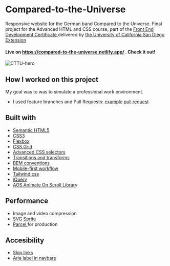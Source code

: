 # Compared-to-the-Universe 
Responsive website for the German band Compared to the Universe. Final project for the Advanced HTML and CSS course, part of the <a href="https://extension.ucsd.edu/courses-and-programs/front-end-development"> Front End Development Certificate </a> delivered by <a href="https://ucsd.edu/"> the University of California San Diego Extension </a>

#### Live on <a href="https://compared-to-the-universe.netlify.app/"> https://compared-to-the-universe.netlify.app/</a> . Check it out!

![CTTU-hero](https://user-images.githubusercontent.com/84801660/144888207-e10d98ac-cd37-4d26-b140-17759c7d5b8b.JPG)

## How I worked on this project 
My goal was to was to simulate a professional work environment.

- I used feature branches and Pull Requests: <a href="https://github.com/JimeBlue/Compared-to-the-Universe/tree/f5f3ab69cc99ff677e48d593e364ab0c7084fe37"> example pull request </a>

## 	Built with

- <a href="https://github.com/JimeBlue/Compared-to-the-Universe/blob/756054298d02338e6a740de010e477c7b862d0a4/common/footer.html#L13-L30"> Semantic HTML5  </a>
- <a href="https://github.com/JimeBlue/Compared-to-the-Universe/blob/756054298d02338e6a740de010e477c7b862d0a4/css/style.css#L96-L104"> CSS3 </a>
- <a href="https://github.com/JimeBlue/Compared-to-the-Universe/blob/master/index.html#L299-L302"> Flexbox  </a>
- <a href="https://github.com/JimeBlue/Compared-to-the-Universe/blob/756054298d02338e6a740de010e477c7b862d0a4/index.html#L197"> CSS Grid </a>
- <a href="https://github.com/JimeBlue/Compared-to-the-Universe/blob/master/common/navbar.html#L147"> Advanced CSS selectors </a>
- <a href="https://github.com/JimeBlue/Compared-to-the-Universe/blob/master/css/style.css#L47-L50"> Transitions and transforms </a>
- <a href="https://github.com/JimeBlue/Compared-to-the-Universe/blob/master/css/style.css#L83-L88"> BEM conventions </a>
- <a href="https://github.com/JimeBlue/Compared-to-the-Universe/blob/756054298d02338e6a740de010e477c7b862d0a4/index.html#L180-L184"> Mobile-first workflow  </a>
- <a href="https://github.com/JimeBlue/Compared-to-the-Universe/blob/fa8914277e7ef0c1c130f1cdf139772664e3521a/index.html#L34"> Tailwind css </a>
- <a href="https://github.com/JimeBlue/Compared-to-the-Universe/blob/756054298d02338e6a740de010e477c7b862d0a4/js/main.js#L1-L6"> jQuery </a>
- <a href="https://github.com/JimeBlue/Compared-to-the-Universe/blob/756054298d02338e6a740de010e477c7b862d0a4/index.html#L272"> AOS Animate On Scroll Library </a>


## 	Performance

- Image and video compression
- <a href="https://github.com/JimeBlue/Compared-to-the-Universe/blob/756054298d02338e6a740de010e477c7b862d0a4/common/footer.html#L59"> SVG Sprite </a>
- <a href="https://parceljs.org/features/production/"> Parcel </a> for production 

## 	Accesibility

- <a href="https://github.com/JimeBlue/Compared-to-the-Universe/blob/756054298d02338e6a740de010e477c7b862d0a4/common/navbar.html#L58-L84"> Skip links   </a>
- <a href="https://github.com/JimeBlue/Compared-to-the-Universe/blob/756054298d02338e6a740de010e477c7b862d0a4/common/footer.html#L14"> Aria label in navbars  </a>
